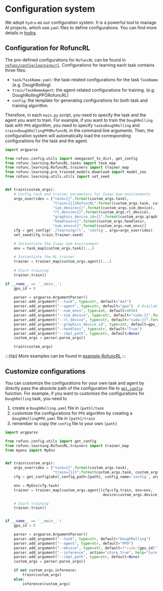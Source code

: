 # Configuration system

We adopt `hydra` as our configuration system. It is a powerful tool to manage AI projects, which use `yaml` files to define configurations. You can find more details in [hydra](https://hydra.cc/docs/intro/).

## Configuration for RofuncRL

The pre-defined configurations for `RofuncRL` can be found in [`rofunc/config/learning/rl`](https://github.com/Skylark0924/Rofunc/tree/main/rofunc/config/learning/rl). Configurations for learning each task contains three files:

- `task/TaskName.yaml`: the task-related configurations for the task `TaskName` (e.g. DoughRolling)
- `train/TaskNameAgent`: the agent-related configurations for training. (e.g. DoughRollingPPORofuncRL)
- `config`: the template for generating configurations for both task and training algorithm.

Therefore, in each `main.py` script, you need to specify the task and the agent you want to train. For example, if you want to train the `DoughRolling` task with `PPO` algorithm, you need to specify `task=DoughRolling` and `train=DoughRollingPPORofuncRL` in the command line arguments. Then, the configuration system will automatically load the corresponding configurations for the task and the agent.

```python
import argparse

from rofunc.config.utils import omegaconf_to_dict, get_config
from rofunc.learning.RofuncRL.tasks import task_map
from rofunc.learning.RofuncRL.trainers import trainer_map
from rofunc.learning.pre_trained_models.download import model_zoo
from rofunc.learning.utils.utils import set_seed


def train(custom_args):
    # Config task and trainer parameters for Isaac Gym environments
    args_overrides = ["task={}".format(custom_args.task),
                      "train={}{}RofuncRL".format(custom_args.task, custom_args.agent.upper()),
                      "sim_device={}".format(custom_args.sim_device),
                      "rl_device={}".format(custom_args.rl_device),
                      "graphics_device_id={}".format(custom_args.graphics_device_id),
                      "headless={}".format(custom_args.headless),
                      "num_envs={}".format(custom_args.num_envs)]
    cfg = get_config('./learning/rl', 'config', args=args_overrides)
    set_seed(cfg.train.Trainer.seed)

    # Instantiate the Isaac Gym environment
    env = task_map[custom_args.task](...)

    # Instantiate the RL trainer
    trainer = trainer_map[custom_args.agent](...)
 
    # Start training
    trainer.train()

if __name__ == '__main__':
    gpu_id = 0

    parser = argparse.ArgumentParser()
    parser.add_argument("--task", type=str, default="Ant")
    parser.add_argument("--agent", type=str, default="ppo")  # Available agents: ppo, a2c, sac, td3
    parser.add_argument("--num_envs", type=int, default=4096)
    parser.add_argument("--sim_device", type=str, default="cuda:{}".format(gpu_id))
    parser.add_argument("--rl_device", type=str, default="cuda:{}".format(gpu_id))
    parser.add_argument("--graphics_device_id", type=int, default=gpu_id)
    parser.add_argument("--headless", type=str, default="True")
    parser.add_argument("--ckpt_path", type=str, default=None)
    custom_args = parser.parse_args()

    train(custom_args)
```

:::{tip}
More examples can be found in [example-RofuncRL](https://rofunc.readthedocs.io/en/latest/auto_examples/learning_rl/index.html)
:::

## Customize configurations

You can customize the configurations for your own task and agent by directly pass the absolute path of the configuration file to [`get_config`](https://rofunc.readthedocs.io/en/latest/apidocs/rofunc/rofunc.config.utils.html) function. For example, if you want to customize the configurations for `DoughRolling` task, you need to

1. create a `DoughRolling.yaml` file in `[path]/task`
2. customize the configurations for `PPO` algorithm by creating a `DoughRollingPPO.yaml` file in `[path]/train`
3. remember to copy the `config` file to your own `[path]`

```python
import argparse

from rofunc.config.utils import get_config
from rofunc.learning.RofuncRL.trainers import trainer_map
from myenv import MyEnv


def train(custom_args):
    args_overrides = ["task={}".format(custom_args.task),
                      "train={}{}".format(custom_args.task, custom_args.agent)]
    cfg = get_config(absl_config_path=[path], config_name='config', args=args_overrides)

    env = MyEnv(cfg.task)
    trainer = trainer_map[custom_args.agent](cfg=cfg.train, env=env, 
                                             device=custom_args.device, env_name=custom_args.task)

    # Start training
    trainer.train()


if __name__ == '__main__':
    gpu_id = 0

    parser = argparse.ArgumentParser()
    parser.add_argument("--task", type=str, default="DoughRolling")
    parser.add_argument("--agent", type=str, default="PPO")
    parser.add_argument("--device", type=str, default=f"cuda:{gpu_id}")
    parser.add_argument("--inference", action="store_true", help="turn to inference mode while adding this argument")
    parser.add_argument("--ckpt_path", type=str, default=None)
    custom_args = parser.parse_args()

    if not custom_args.inference:
        train(custom_args)
    else:
        inference(custom_args)
```